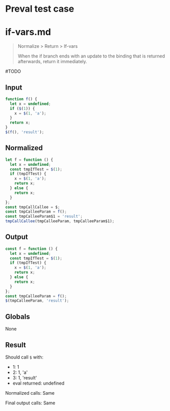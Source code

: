 # Preval test case

# if-vars.md

> Normalize > Return > If-vars
>
> When the if branch ends with an update to the binding that is returned afterwards, return it immediately.

#TODO

## Input

`````js filename=intro
function f() {
  let x = undefined;
  if ($(1)) {
    x = $(1, 'a');
  }
  return x;
}
$(f(), 'result');
`````

## Normalized

`````js filename=intro
let f = function () {
  let x = undefined;
  const tmpIfTest = $(1);
  if (tmpIfTest) {
    x = $(1, 'a');
    return x;
  } else {
    return x;
  }
};
const tmpCallCallee = $;
const tmpCalleeParam = f();
const tmpCalleeParam$1 = 'result';
tmpCallCallee(tmpCalleeParam, tmpCalleeParam$1);
`````

## Output

`````js filename=intro
const f = function () {
  let x = undefined;
  const tmpIfTest = $(1);
  if (tmpIfTest) {
    x = $(1, 'a');
    return x;
  } else {
    return x;
  }
};
const tmpCalleeParam = f();
$(tmpCalleeParam, 'result');
`````

## Globals

None

## Result

Should call `$` with:
 - 1: 1
 - 2: 1, 'a'
 - 3: 1, 'result'
 - eval returned: undefined

Normalized calls: Same

Final output calls: Same
